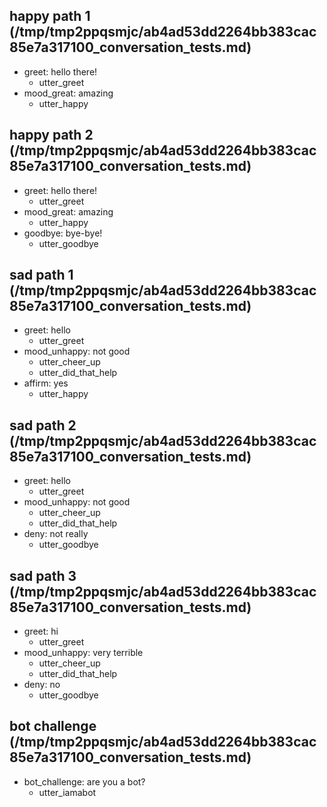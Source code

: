 ## happy path 1 (/tmp/tmp2ppqsmjc/ab4ad53dd2264bb383cac85e7a317100_conversation_tests.md)
* greet: hello there!
    - utter_greet   <!-- predicted: find_facility_types -->
* mood_great: amazing
    - utter_happy   <!-- predicted: action_default_fallback -->


## happy path 2 (/tmp/tmp2ppqsmjc/ab4ad53dd2264bb383cac85e7a317100_conversation_tests.md)
* greet: hello there!
    - utter_greet   <!-- predicted: find_facility_types -->
* mood_great: amazing
    - utter_happy   <!-- predicted: action_default_fallback -->
* goodbye: bye-bye!
    - utter_goodbye   <!-- predicted: action_default_fallback -->


## sad path 1 (/tmp/tmp2ppqsmjc/ab4ad53dd2264bb383cac85e7a317100_conversation_tests.md)
* greet: hello
    - utter_greet   <!-- predicted: find_facility_types -->
* mood_unhappy: not good   <!-- predicted: deny: not good -->
    - utter_cheer_up   <!-- predicted: action_default_fallback -->
    - utter_did_that_help   <!-- predicted: action_listen -->
* affirm: yes
    - utter_happy   <!-- predicted: action_default_fallback -->


## sad path 2 (/tmp/tmp2ppqsmjc/ab4ad53dd2264bb383cac85e7a317100_conversation_tests.md)
* greet: hello
    - utter_greet   <!-- predicted: find_facility_types -->
* mood_unhappy: not good   <!-- predicted: deny: not good -->
    - utter_cheer_up   <!-- predicted: action_default_fallback -->
    - utter_did_that_help   <!-- predicted: action_listen -->
* deny: not really   <!-- predicted: mood_unhappy: not really -->
    - utter_goodbye   <!-- predicted: action_default_fallback -->


## sad path 3 (/tmp/tmp2ppqsmjc/ab4ad53dd2264bb383cac85e7a317100_conversation_tests.md)
* greet: hi
    - utter_greet   <!-- predicted: find_facility_types -->
* mood_unhappy: very terrible
    - utter_cheer_up   <!-- predicted: action_default_fallback -->
    - utter_did_that_help   <!-- predicted: action_listen -->
* deny: no
    - utter_goodbye   <!-- predicted: action_default_fallback -->


## bot challenge (/tmp/tmp2ppqsmjc/ab4ad53dd2264bb383cac85e7a317100_conversation_tests.md)
* bot_challenge: are you a bot?   <!-- predicted: out_of_scope: are you a bot? -->
    - utter_iamabot   <!-- predicted: action_default_fallback -->


